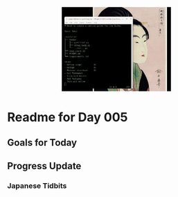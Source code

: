 <div align="center">
 <img src="../../Images/image_005.jpg" alt="Day 005 Banner" width="50%">
</div>

# Readme for Day 005

## Goals for Today

## Progress Update

### Japanese Tidbits

